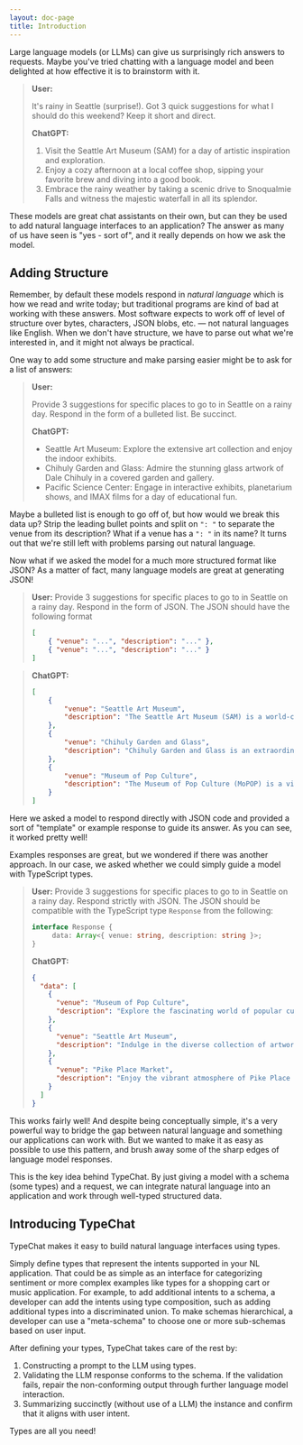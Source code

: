 ```yaml
---
layout: doc-page
title: Introduction
---
```


Large language models (or LLMs) can give us surprisingly rich answers to requests.
Maybe you've tried chatting with a language model and been delighted at how effective it is to brainstorm with it.

> **User:**
>
> It's rainy in Seattle (surprise!). Got 3 quick suggestions for what I should do this weekend? Keep it short and direct.
> 
> **ChatGPT:**
>
> 1. Visit the Seattle Art Museum (SAM) for a day of artistic inspiration and exploration.
> 2. Enjoy a cozy afternoon at a local coffee shop, sipping your favorite brew and diving into a good book.
> 3. Embrace the rainy weather by taking a scenic drive to Snoqualmie Falls and witness the majestic waterfall in all its splendor.

These models are great chat assistants on their own, but can they be used to add natural language interfaces to an application?
The answer as many of us have seen is "yes - sort of", and it really depends on how we ask the model.

## Adding Structure

Remember, by default these models respond in *natural language* which is how we read and write today;
but traditional programs are kind of bad at working with these answers.
Most software expects to work off of level of structure over bytes, characters, JSON blobs, etc. &mdash; not natural languages like English.
When we don't have structure, we have to parse out what we're interested in, and it might not always be practical.

One way to add some structure and make parsing easier might be to ask for a list of answers:

> **User:**
>
> Provide 3 suggestions for specific places to go to in Seattle on a rainy day.
> Respond in the form of a bulleted list.
> Be succinct.
> 
> **ChatGPT:**
>
> - Seattle Art Museum: Explore the extensive art collection and enjoy the indoor exhibits.
> - Chihuly Garden and Glass: Admire the stunning glass artwork of Dale Chihuly in a covered garden and gallery.
> - Pacific Science Center: Engage in interactive exhibits, planetarium shows, and IMAX films for a day of educational fun.

Maybe a bulleted list is enough to go off of, but how would we break this data up?
Strip the leading bullet points and split on `": "` to separate the venue from its description?
What if a venue has a `": "` in its name?
It turns out that we're still left with problems parsing out natural language.

Now what if we asked the model for a much more structured format like JSON?
As a matter of fact, many language models are great at generating JSON!

> **User:**
> Provide 3 suggestions for specific places to go to in Seattle on a rainy day. Respond in the form of JSON. The JSON should have the following format
> 
> ```json
> [
>     { "venue": "...", "description": "..." },
>     { "venue": "...", "description": "..." }
> ]
> ```

> **ChatGPT:**
> ```json
> [
>     {
>         "venue": "Seattle Art Museum",
>         "description": "The Seattle Art Museum (SAM) is a world-class museum with a diverse collection of art from around the globe. It offers a great indoor activity for a rainy day, allowing you to explore various art exhibitions and displays, including contemporary art, African and Oceanic art, and European painting and sculpture."
>     },
>     {
>         "venue": "Chihuly Garden and Glass",
>         "description": "Chihuly Garden and Glass is an extraordinary exhibition showcasing the breathtaking glass artwork of Dale Chihuly. Located at the Seattle Center, this indoor attraction offers a mesmerizing experience as you wander through vibrant glass sculptures and installations. The beautiful interplay of light and color will captivate your senses, making it a perfect rainy day destination."
>     },
>     {
>         "venue": "Museum of Pop Culture",
>         "description": "The Museum of Pop Culture (MoPOP) is a vibrant museum dedicated to contemporary pop culture, music, science fiction, and more. It features engaging exhibits that celebrate music icons, explore science fiction themes, and delve into the world of video games. Whether you're a fan of music, movies, or pop culture in general, MoPOP offers an immersive and entertaining experience, making it an ideal choice on a rainy day."
>     }
> ]
> ```

Here we asked a model to respond directly with JSON code and provided a sort of "template" or example response to guide its answer.
As you can see, it worked pretty well!

Examples responses are great, but we wondered if there was another approach.
In our case, we asked whether we could simply guide a model with TypeScript types.

> **User:**
> Provide 3 suggestions for specific places to go to in Seattle on a rainy day. Respond strictly with JSON. The JSON should be compatible with the TypeScript type `Response` from the following:
>
> ```ts
> interface Response {
>      data: Array<{ venue: string, description: string }>;
> }
> ```
>
> **ChatGPT:**
> ```json
> {
>   "data": [
>     {
>       "venue": "Museum of Pop Culture",
>       "description": "Explore the fascinating world of popular culture through interactive exhibits, music memorabilia, and multimedia displays at the Museum of Pop Culture."
>     },
>     {
>       "venue": "Seattle Art Museum",
>       "description": "Indulge in the diverse collection of artworks from around the world at the Seattle Art Museum, featuring both contemporary and classical pieces."
>     },
>     {
>       "venue": "Pike Place Market",
>       "description": "Enjoy the vibrant atmosphere of Pike Place Market, where you can wander through covered stalls offering fresh produce, crafts, and delicious food from local vendors."
>     }
>   ]
> }
> ```

This works fairly well!
And despite being conceptually simple, it's a very powerful way to bridge the gap between natural language and something our applications can work with.
But we wanted to make it as easy as possible to use this pattern, and brush away some of the sharp edges of language model responses.

This is the key idea behind TypeChat.
By just giving a model with a schema (some types) and a request, we can integrate natural language into an application and work through well-typed structured data.

## Introducing TypeChat

TypeChat makes it easy to build natural language interfaces using types.

Simply define types that represent the intents supported in your NL application. That could be as simple as an interface for categorizing sentiment or more complex examples like types for a shopping cart or music application. For example, to add additional intents to a schema, a developer can add the intents using type composition, such as adding additional types into a discriminated union. To make schemas hierarchical, a developer can use a "meta-schema" to choose one or more sub-schemas based on user input.

After defining your types, TypeChat takes care of the rest by:

1. Constructing a prompt to the LLM using types.
2. Validating the LLM response conforms to the schema. If the validation fails, repair the non-conforming output through further language model interaction.
3. Summarizing succinctly (without use of a LLM) the instance and confirm that it aligns with user intent.

Types are all you need!